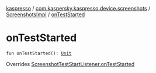 [kaspresso](../../index.md) / [com.kaspersky.kaspresso.device.screenshots](../index.md) / [ScreenshotsImpl](index.md) / [onTestStarted](./on-test-started.md)

# onTestStarted

`fun onTestStarted(): `[`Unit`](https://kotlinlang.org/api/latest/jvm/stdlib/kotlin/-unit/index.html)

Overrides [ScreenshotTestStartListener.onTestStarted](../-screenshot-test-start-listener/on-test-started.md)

